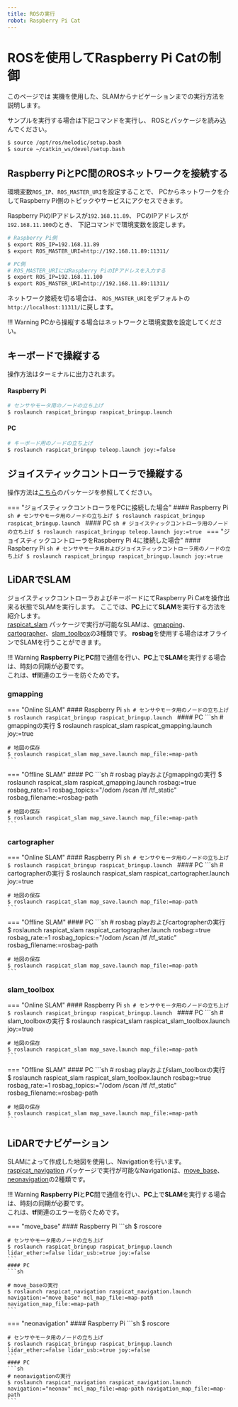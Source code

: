 ```yaml
---
title: ROSの実行
robot: Raspberry Pi Cat
---
```


# ROSを使用してRaspberry Pi Catの制御

このページでは
実機を使用した、SLAMからナビゲーションまでの実行方法を説明します。

サンプルを実行する場合は下記コマンドを実行し、
ROSとパッケージを読み込んでください。

```sh
$ source /opt/ros/melodic/setup.bash
$ source ~/catkin_ws/devel/setup.bash
```

## Raspberry PiとPC間のROSネットワークを接続する

環境変数`ROS_IP`、`ROS_MASTER_URI`を設定することで、
PCからネットワークを介してRaspberry Pi側のトピックやサービスにアクセスできます。

Raspberry PiのIPアドレスが`192.168.11.89`、
PCのIPアドレスが`192.168.11.100`のとき、
下記コマンドで環境変数を設定します。

```sh
# Raspberry Pi側
$ export ROS_IP=192.168.11.89
$ export ROS_MASTER_URI=http://192.168.11.89:11311/

# PC側
# ROS_MASTER_URIにはRaspberry PiのIPアドレスを入力する
$ export ROS_IP=192.168.11.100
$ export ROS_MASTER_URI=http://192.168.11.89:11311/
```

ネットワーク接続を切る場合は、
`ROS_MASTER_URI`をデフォルトの`http://localhost:11311/`に戻します。

!!! Warning
    PCから操縦する場合はネットワークと環境変数を設定してください。

## キーボードで操縦する

操作方法はターミナルに出力されます。
#### Raspberry Pi
```sh
# センサやモータ用のノードの立ち上げ
$ roslaunch raspicat_bringup raspicat_bringup.launch
```

#### PC
```sh
# キーボード用のノードの立ち上げ
$ roslaunch raspicat_bringup teleop.launch joy:=false
```

## ジョイスティックコントローラで操縦する

操作方法は[こちら](https://github.com/rt-net/raspicat_ros/blob/main/raspicat_gamepad_controller/README.ja.md)のパッケージを参照してください。

=== "ジョイスティックコントローラをPCに接続した場合"
    #### Raspberry Pi
    ```sh
    # センサやモータ用のノードの立ち上げ
    $ roslaunch raspicat_bringup raspicat_bringup.launch
    ```
    #### PC
    ```sh
    # ジョイスティックコントローラ用のノードの立ち上げ
    $ roslaunch raspicat_bringup teleop.launch joy:=true
    ```
=== "ジョイスティックコントローラをRaspberry Pi 4に接続した場合"
    #### Raspberry Pi
    ```sh
    # センサやモータ用およびジョイスティックコントローラ用のノードの立ち上げ
    $ roslaunch raspicat_bringup raspicat_bringup.launch joy:=true
    ```

## LiDARでSLAM

ジョイスティックコントローラおよびキーボードにてRaspberry Pi Catを操作出来る状態でSLAMを実行します。
ここでは、**PC**上にて**SLAM**を実行する方法を紹介します。  
[raspicat_slam](https://github.com/rt-net/raspicat_slam_navigation/tree/main/raspicat_slam)
パッケージで実行が可能なSLAMは、[gmapping](http://wiki.ros.org/gmapping)、[cartographer](http://wiki.ros.org/cartographer)、[slam_toolbox](http://wiki.ros.org/slam_toolbox)の3種類です。
**rosbag**を使用する場合はオフラインでSLAMを行うことができます。

!!! Warning
    **Raspberry Pi**と**PC**間で通信を行い、**PC**上で**SLAM**を実行する場合は、時刻の同期が必要です。  
    これは、**tf**関連のエラーを防ぐためです。

### gmapping

=== "Online SLAM"
    #### Raspberry Pi
    ```sh
    # センサやモータ用のノードの立ち上げ
    $ roslaunch raspicat_bringup raspicat_bringup.launch
    ```
    #### PC
    ```sh
    # gmappingの実行
    $ roslaunch raspicat_slam raspicat_gmapping.launch joy:=true
    
    # 地図の保存
    $ roslaunch raspicat_slam map_save.launch map_file:=map-path
    ```

=== "Offline SLAM"
    #### PC
    ```sh
    # rosbag playおよびgmappingの実行
    $ roslaunch raspicat_slam raspicat_gmapping.launch rosbag:=true rosbag_rate:=1 rosbag_topics:="/odom /scan /tf /tf_static" rosbag_filename:=rosbag-path

    # 地図の保存
    $ roslaunch raspicat_slam map_save.launch map_file:=map-path
    ```

### cartographer
=== "Online SLAM"
    #### Raspberry Pi
    ```sh
    # センサやモータ用のノードの立ち上げ
    $ roslaunch raspicat_bringup raspicat_bringup.launch
    ```
    #### PC
    ```sh
    # cartographerの実行
    $ roslaunch raspicat_slam raspicat_cartographer.launch joy:=true
    
    # 地図の保存
    $ roslaunch raspicat_slam map_save.launch map_file:=map-path
    ```

=== "Offline SLAM"
    #### PC
    ```sh
    # rosbag playおよびcartographerの実行
    $ roslaunch raspicat_slam raspicat_cartographer.launch rosbag:=true rosbag_rate:=1 rosbag_topics:="/odom /scan /tf /tf_static" rosbag_filename:=rosbag-path

    # 地図の保存
    $ roslaunch raspicat_slam map_save.launch map_file:=map-path
    ```

### slam_toolbox
=== "Online SLAM"
    #### Raspberry Pi
    ```sh
    # センサやモータ用のノードの立ち上げ
    $ roslaunch raspicat_bringup raspicat_bringup.launch
    ```
    #### PC
    ```sh
    # slam_toolboxの実行
    $ roslaunch raspicat_slam raspicat_slam_toolbox.launch joy:=true
    
    # 地図の保存
    $ roslaunch raspicat_slam map_save.launch map_file:=map-path
    ```

=== "Offline SLAM"
    #### PC
    ```sh
    # rosbag playおよびslam_toolboxの実行
    $ roslaunch raspicat_slam raspicat_slam_toolbox.launch rosbag:=true rosbag_rate:=1 rosbag_topics:="/odom /scan /tf /tf_static" rosbag_filename:=rosbag-path

    # 地図の保存
    $ roslaunch raspicat_slam map_save.launch map_file:=map-path
    ```

## LiDARでナビゲーション

SLAMによって作成した地図を使用し、Navigationを行います。  
[raspicat_navigation](https://github.com/rt-net/raspicat_slam_navigation/tree/main/raspicat_navigation)
パッケージで実行が可能なNavigationは、[move_base](http://wiki.ros.org/move_base)、[neonavigation](https://github.com/at-wat/neonavigation)の2種類です。

!!! Warning
    **Raspberry Pi**と**PC**間で通信を行い、**PC**上で**SLAM**を実行する場合は、時刻の同期が必要です。  
    これは、**tf**関連のエラーを防ぐためです。

=== "move_base"
    #### Raspberry Pi
    ```sh
    $ roscore
    
    # センサやモータ用のノードの立ち上げ
    $ roslaunch raspicat_bringup raspicat_bringup.launch lidar_ether:=false lidar_usb:=true joy:=false
    ```
    #### PC
    ```sh
    
    # move_baseの実行
    $ roslaunch raspicat_navigation raspicat_navigation.launch navigation:="move_base" mcl_map_file:=map-path navigation_map_file:=map-path
    ```

=== "neonavigation"
    #### Raspberry Pi
    ```sh
    $ roscore
    
    # センサやモータ用のノードの立ち上げ
    $ roslaunch raspicat_bringup raspicat_bringup.launch lidar_ether:=false lidar_usb:=true joy:=false
    ```
    #### PC
    ```sh
    # neonavigationの実行
    $ roslaunch raspicat_navigation raspicat_navigation.launch navigation:="neonav" mcl_map_file:=map-path navigation_map_file:=map-path
    ```